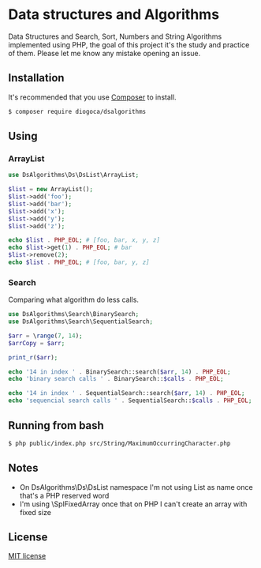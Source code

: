 # Data structures and Algorithms
Data Structures and Search, Sort, Numbers and String Algorithms implemented using PHP, the goal of this project it's the study and practice of them. Please let me know any mistake opening an issue.

## Installation
It's recommended that you use [Composer](https://getcomposer.org/) to install.

````bash
$ composer require diogoca/dsalgorithms
````

## Using

### ArrayList
````php
use DsAlgorithms\Ds\DsList\ArrayList;

$list = new ArrayList();
$list->add('foo');
$list->add('bar');
$list->add('x');
$list->add('y');
$list->add('z');

echo $list . PHP_EOL; # [foo, bar, x, y, z]
echo $list->get(1) . PHP_EOL; # bar
$list->remove(2);
echo $list . PHP_EOL; # [foo, bar, y, z]
````

### Search
Comparing what algorithm do less calls.
````php
use DsAlgorithms\Search\BinarySearch;
use DsAlgorithms\Search\SequentialSearch;

$arr = \range(7, 14);
$arrCopy = $arr;

print_r($arr);

echo '14 in index ' . BinarySearch::search($arr, 14) . PHP_EOL;
echo 'binary search calls ' . BinarySearch::$calls . PHP_EOL; 

echo '14 in index ' . SequentialSearch::search($arr, 14) . PHP_EOL; 
echo 'sequencial search calls ' . SequentialSearch::$calls . PHP_EOL;
````

## Running from bash
````bash
$ php public/index.php src/String/MaximumOccurringCharacter.php
````

## Notes
* On DsAlgorithms\Ds\DsList namespace I'm not using List as name once that's a PHP reserved word
* I'm using \SplFixedArray once that on PHP I can't create an array with fixed size

## License
[MIT license](https://opensource.org/licenses/MIT)